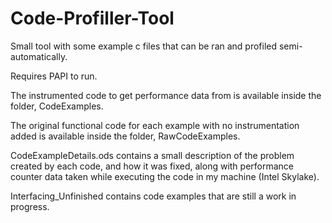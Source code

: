 # Code-Profiller-Tool
Small tool with some example c files that can be ran and profiled semi-automatically.

Requires PAPI to run.

The instrumented code to get performance data from is available inside the folder, CodeExamples.

The original functional code for each example with no instrumentation added is available inside the folder, RawCodeExamples.

CodeExampleDetails.ods contains a small description of the problem created by each code, and how it was fixed, 
along with performance counter data taken while executing the code in my machine (Intel Skylake).

Interfacing_Unfinished contains code examples that are still a work in progress.
